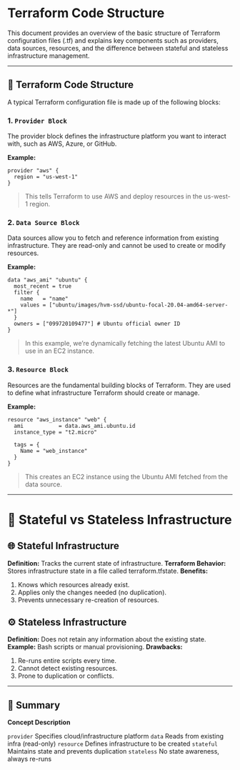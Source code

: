 # Terraform Code Structure

This document provides an overview of the basic structure of Terraform configuration files (.tf) and explains key components such as providers, data sources, resources, and the difference between stateful and stateless infrastructure management.

--- 

## 📁 Terraform Code Structure

A typical Terraform configuration file is made up of the following blocks:

### 1. `Provider Block`

The provider block defines the infrastructure platform you want to interact with, such as AWS, Azure, or GitHub.

**Example:**
``` hcl
provider "aws" {
  region = "us-west-1"
}
```
> This tells Terraform to use AWS and deploy resources in the us-west-1 region.


### 2. `Data Source Block`

Data sources allow you to fetch and reference information from existing infrastructure. They are read-only and cannot be used to create or modify resources.

**Example:**
```hcl
data "aws_ami" "ubuntu" {
  most_recent = true
  filter {
    name   = "name"
    values = ["ubuntu/images/hvm-ssd/ubuntu-focal-20.04-amd64-server-*"]
  }
  owners = ["099720109477"] # Ubuntu official owner ID
}
```
> In this example, we’re dynamically fetching the latest Ubuntu AMI to use in an EC2 instance.


### 3. `Resource Block`

Resources are the fundamental building blocks of Terraform. They are used to define what infrastructure Terraform should create or manage.

**Example:**
```hcl
resource "aws_instance" "web" {
  ami           = data.aws_ami.ubuntu.id
  instance_type = "t2.micro"

  tags = {
    Name = "web_instance"
  }
}
```
> This creates an EC2 instance using the Ubuntu AMI fetched from the data source.

---

# 🧠 Stateful vs Stateless Infrastructure

## 🌐 Stateful Infrastructure

**Definition:** Tracks the current state of infrastructure.
**Terraform Behavior:** Stores infrastructure state in a file called terraform.tfstate.
**Benefits:**
1. Knows which resources already exist.
2. Applies only the changes needed (no duplication).
3. Prevents unnecessary re-creation of resources.


## ⚙️ Stateless Infrastructure

**Definition:** Does not retain any information about the existing state.
**Example:** Bash scripts or manual provisioning.
**Drawbacks:**
1. Re-runs entire scripts every time.
2. Cannot detect existing resources.
3. Prone to duplication or conflicts.

---

## 📌 Summary

**Concept	Description**

`provider`	  Specifies cloud/infrastructure platform
`data`	      Reads from existing infra (read-only)
`resource`	  Defines infrastructure to be created
`stateful`	  Maintains state and prevents duplication
`stateless`	  No state awareness, always re-runs